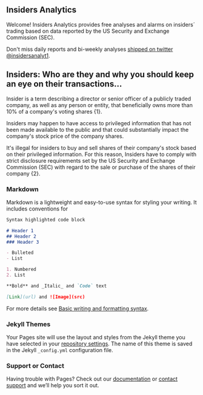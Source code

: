## Insiders Analytics

Welcome! Insiders Analytics provides free analyses and alarms on insiders´ trading based on data reported by the US Security and Exchange Commission (SEC).

Don't miss daily reports and bi-weekly analyses [shipped on twitter @insidersanalyt1](https://twitter.com/insidersanalyt1).

## Insiders: Who are they and why you should keep an eye on their transactions...

Insider is a term describing a director or senior officer of a publicly traded company, as well as any person or entity, that beneficially owns more than 10% of a company's voting shares {1}. 

Insiders may happen to have access to privileged information that has not been made available to the public and that could substantially impact the company's stock price of the company shares. 

It's illegal for insiders to buy and sell shares of their company's stock based on their privileged information. For this reason, Insiders have to comply with strict disclosure requirements set by the US Security and Exchange Commission (SEC) with regard to the sale or purchase of the shares of their company {2}. 


### Markdown

Markdown is a lightweight and easy-to-use syntax for styling your writing. It includes conventions for

```markdown
Syntax highlighted code block

# Header 1
## Header 2
### Header 3

- Bulleted
- List

1. Numbered
2. List

**Bold** and _Italic_ and `Code` text

[Link](url) and ![Image](src)
```

For more details see [Basic writing and formatting syntax](https://docs.github.com/en/github/writing-on-github/getting-started-with-writing-and-formatting-on-github/basic-writing-and-formatting-syntax).

### Jekyll Themes

Your Pages site will use the layout and styles from the Jekyll theme you have selected in your [repository settings](https://github.com/elioamicarelli/about-insiders-analytics/settings/pages). The name of this theme is saved in the Jekyll `_config.yml` configuration file.

### Support or Contact

Having trouble with Pages? Check out our [documentation](https://docs.github.com/categories/github-pages-basics/) or [contact support](https://support.github.com/contact) and we’ll help you sort it out.
